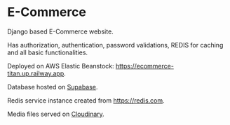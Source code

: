 # E-Commerce
Django based E-Commerce website. 

Has authorization, authentication, password validations, REDIS for caching and all basic functionalities.

Deployed on AWS Elastic Beanstock: https://ecommerce-titan.up.railway.app. 

Database hosted on [Supabase](https://supabase.com/).

Redis service instance created from https://redis.com.

Media files served on [Cloudinary](https://cloudinary.com).
